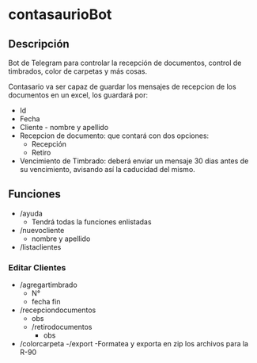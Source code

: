 # contasaurioBot

## Descripción

Bot de Telegram para controlar la recepción de documentos, control de timbrados, color de carpetas y más cosas.

Contasario va ser capaz de guardar los mensajes de recepcion de los documentos en un excel, los guardará por:

- Id
- Fecha
- Cliente - nombre y apellido
- Recepcion de documento: que contará con dos opciones:
    - Recepción
    - Retiro
- Vencimiento de Timbrado: deberá enviar un mensaje 30 dias antes de su vencimiento, avisando así la caducidad del mismo.

## Funciones

- /ayuda
    - Tendrá todas la funciones enlistadas
- /nuevocliente
    - nombre y apellido
- /listaclientes

### Editar Clientes

- /agregartimbrado
    - N°
    - fecha fin
- /recepciondocumentos
    - obs
    - /retirodocumentos
        - obs
- /colorcarpeta
-/export
    -Formatea y exporta en zip los archivos para la R-90
